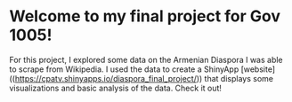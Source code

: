 # Welcome to my final project for Gov 1005!

For this project, I explored some data on the Armenian Diaspora I was able to scrape from Wikipedia. I used the data to create a ShinyApp [website] ((https://cpatv.shinyapps.io/diaspora_final_project/)) that displays some visualizations and basic analysis of the data. Check it out!
